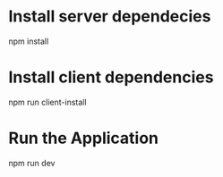 # Install server dependecies

npm install

# Install client dependencies

npm run client-install

# Run the Application

npm run dev
